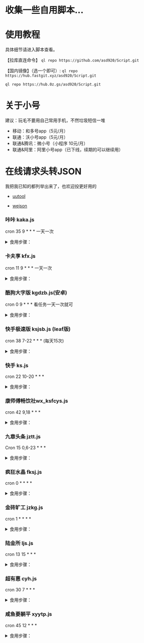 # 收集一些自用脚本...

# 使用教程

具体细节请进入脚本查看。

【拉库直连命令】 `ql repo https://github.com/asd920/Script.git`

【国内镜像】（选一个即可）:
`ql repo https://hub.fastgit.xyz/asd920/Script.git`

`ql repo https://hub.0z.gs/asd920/Script.git`

# 关于小号

建议：玩毛不要用自己常用手机，不然垃圾短信一堆

* 移动：和多号app（5元/月）
* 联通：沃小号app（5元/月）
* 联通&腾讯：微小号（小程序 10元/月）
* 联通&阿里：阿里小号app（已下线，续期的可以继续用）


# 在线请求头转JSON

我把我已知的都列举出来了，也欢迎投更好用的

* [uutool](https://uutool.cn/header2json/)

* [wejson](https://wejson.cn/header2json/)


### 咔咔 kaka.js

cron 35 9 * * * 一天一次

<details>
<summary>食用步骤：</summary>
<br />

* [x] 收益：填写邀请码（G1BD8MP）自动获得5元，每天提现1元到支付宝

* [x] 多账户：用@隔开

把任意api.imkaka.com捉包头里的Cookie(viewchat_access_token=xxxxxxxxx 这个)填到kakaCookie里

    export kakaCookie='viewchat_access_token=xxxxxxxxx'

</details>


### 卡夫享 kfx.js

cron 11 9 * * * 一天一次

<details>
<summary>食用步骤：</summary>
<br />

* [x] 收益：每天签到1积分，分享一次5积分(每月有上限)  20分换2京东E卡，100分换10元话费，200分换20元话费

* [x] 多账户：用@隔开

注册链接：https://fscrm.kraftheinz.net.cn/?from=G20W5cUuyQ0JR+ISSo7/Ag==

找fscrm.kraftheinz.net.cn的包，把header里的token填到变量kfxtoken里

    export kfxtoken='***'

</details>


### 酷狗大字版 kgdzb.js(安卓)

cron 0 9 * * * 看任务一天一次就可

<details>
<summary>食用步骤：</summary>
<br />

* [x] 收益：一天0.6  

* [x] 多账户：用@隔开

进APP-福利，抓get包，每个人抓的host可能不一致，找*.kugou.com，只要有token、userid等关键数据即可，把整段url，填入变量，参考 `https://gateway.kugou.com/v1/***`

    export kugouurl='这里填入url链接！链接！'


</details>


### 快手极速版 ksjsb.js (leaf版)

cron 38 7-22 * * * (每天15次)

<details>
<summary>食用步骤：</summary>
<br />
抓POST包，进入积分换好礼页面即可获取数据，只要有Cookie就行

https://api.kuaishouzt.com/rest/zt/appsupport/yoda/accelerate/info

把Cookie中的kuaishou.api_st复制出来，包括分号，多账号换行隔开

    export ksjsbCookie='kuaishou.api_st=***;'

默认每天0点自动兑换金币，15点提现，要改的话把提现时间填到变量，不想提现设置成99，提到微信把`ksPayType=WECHAT;`，提到支付宝把`ksPayType=ALIPAY;`，写到对应账号ck后面

    export ksjsbWithdrawTime='15'

默认从高到低提现，固定金额用以下变量。如提现失败，手动接验证码提现一次，自动检测绑定了微信还是支付宝提现账号，都绑定了的话默认提现到微信

    export ksjsbCash='100'

默认提现时间会触发通知，可以把ksjsbNotify设置成2，每次运行都通知；为0，则不通知

    export ksjsbNotify='0'

快手如果提示违规操作，无法体现，可以先暂停脚本，手动提现。

极速版入口：左上角三横-积分换好礼
  
</details>


### 快手 ks.js

cron 22 10-20 * * *

<details>
<summary>食用步骤：</summary>
<br />
普通版的快手，非极速版，CK可以通用

注意现在多一个did的设备参数，必填！多账户@隔开

> 由于我IOS端找不到入口，我就用的极速版抓的CK里提取了did数值，粘贴在后面，任务一样跑

    export ksCookie='kuaishou.api_st=***;did=***;'

默认每天0点自动兑换金币，14点提现，不想提现设置成99，提到微信把`ksPayType=WECHAT;`，提到支付宝把`ksPayType=ALIPAY;`，写到对应账号ck后面

    export ksWithdrawTime='14'

默认提现2块，要改的话把提现金额填到变量。如提现失败，手动接验证码提现一次，自动检测绑定了微信还是支付宝提现账号，都绑定了的话默认提现到微信

>手动提现入口：头像-更多-我的钱包-天降红包提现，默认从高到低提现，固定金额用以下变量

    export ksCash='100'

默认提现时间会触发通知，可以把ksjsbNotify设置成2，每次运行都通知；为0，则不通知

    export ksNotify='0'

</details>


### 康师傅畅饮社wx_ksfcys.js

cron 42 9,18 * * *

<details>
<summary>食用步骤：</summary>
<br />
微信小程序，注册送200积分

抓GET包，点我的即可获取数据，多账号@隔开

https://club.biqr.cn/api/member/getMemberInfo

    export ksfcysToken='***'

默认不会抽奖，如果需要50积分抽奖，请设置变量ksfcysDraw为true

    export ksfcysDraw="true"
  
    // 2022-3-2积分可换E卡，重进小程序有可能会挤掉线，请重新抓

</details>


### 九章头条 jztt.js

Cron 15 0,6-23 * * *

<details>
<summary>食用步骤：</summary>
<br />
抓get包，进app-任务，抓取token值

https://api.st615.com/v2/user/info

    export jzttToken="***"

自定义阅读次数，默认每次阅读3篇文章

    export jzttReadNum="***"

提现金额，按门槛自动提现，从大到小，默认顺序5元，2元和0.3元

    export jzttWithdrawLimit="***"

</details>

### 疯狂水晶 fksj.js

 cron 0 * * * *

<details>
<summary>食用步骤：</summary>
<br />

  下载地址: http://mmwk.mmwl.fun/download/9570691cce3dc93a?user=18172
    
 * 变量格式: export fksj_data='userid1 @ userid2'  多个账号用 @分割
 *
 * userid  小程序(疯狂水晶) app 页面都有

 * 4-26 完成 签到 , 观看视频 , 京喜红包 任务   有bug及时反馈
 * 4-26 更新随机时间间隔
 * 4-28 感谢大佬的指导.终于解决了md5的sign,变量简化,无需抓包了
 * 4-29 更新任务 红包雨 现在已完成的任务(签到 , 观看视频 , 京喜红包 , 红包雨 , 一键收矿石(需要开启条件))
 * 5-1  默认打开 一键收矿石 不需要的自己禁用
    
</details>

### 金砖旷工 jzkg.js

 cron 1 * * * *

<details>
<summary>食用步骤：</summary>
<br />

  下载地址: http://jzkg.jmsfx.top/download/1dc7c27b64c47fad?user=69116
    
 * 变量格式: export jzkg_data='userid1 @ userid2'  多个账号用 @分割
 *
 * userid   app 页面兑换界面--左上角 有 id

 * 4-30 更已完成的任务 签到 , 观看视频 , 京喜红包 , 红包雨 , 一键收矿石(需要开启条件))
 * 薅了可能有,不薅一定没有,别问收益!!
    
</details>

### 陆金所 ljs.js

 cron 13 15 * * *

<details>
<summary>食用步骤：</summary>
<br />

下载地址:
https://m.lu.com/h5-member/sign/1651333734248?marketFeedbackCode=eyJ1cmxUaWQiOiIyOTQ0OTkxNSIsInVybFNvdXJjZSI6IjIwMDA3MjMyIiwibm90aWZ5VWsiOiIiLCJyd2RSdWxlVHlwZSI6InoiLCJxckNvZGVQb3N0ZXJJbWdJZCI6bnVsbCwiZXh0UGFyYW0iOnt9fQ#/sign?cur=20220430&n=1651333734942&m1=3mt2EYwBBdd+4fOEmvMh7w==
注意 这个需要实名 不喜勿扰

下载登录后 点击首页签到页面   关键字 integral     查看请求头Cookie填入变量
    
变量名为ljshd  如 export ljshd='XXXX'   多账号@隔开

玩转狗东E卡各种等

</details>

### 超有惠 cyh.js

 cron 30 7 * * *

<details>
<summary>食用步骤：</summary>
<br />

  下载地址: https://m.chyouhui.com/page/invite/#/?code=36YC3RF
    
 * 变量格式: export cyh_data='androidToken1 @ androidToken2'  多个账号用 @分割
 *
 * androidToken :  关键词  t-api.chyouhui.com/auth  ,headers中的一个参数

 * 4-30 完成 签到  , 日常视频 任务   
 * 5-1  更新逻辑
 * 5-3  增加出售100积分 , 增加支付宝提现 1 元
    
</details>

### 咸鱼要躺平 xyytp.js

 cron 45 12 * * *

<details>
<summary>食用步骤：</summary>
<br />

 * 咸鱼要躺平（小程序）
 * 收益：一天 1 元，提现到支付宝
    
 * 变量格式: export xyytp_data='token1 @ token2'  多个账号用 @分割
    
 * token :  关键词  s76.yyyyy.run/api  找到 token 就行了

 * 5-2	完成 签到 任务
 * 5-5	完成提现
    
  <details>  

